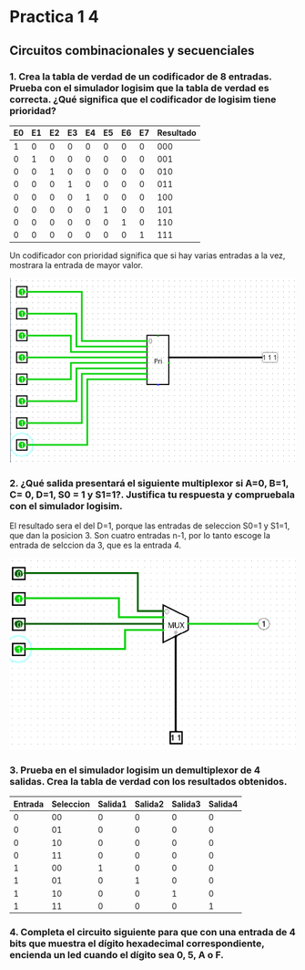 # Practica 1 4

## Circuitos combinacionales y secuenciales

### 1. Crea la tabla de verdad de un codificador de 8 entradas. Prueba con el simulador logisim que la tabla de verdad es correcta. ¿Qué significa que el codificador de logisim tiene prioridad?

|E0|E1|E2|E3|E4|E5|E6|E7|Resultado|
|--|--|--|--|--|--|--|--|---------|
|1|0|0|0|0|0|0|0|000|
|0|1|0|0|0|0|0|0|001|
|0|0|1|0|0|0|0|0|010|
|0|0|0|1|0|0|0|0|011|
|0|0|0|0|1|0|0|0|100|
|0|0|0|0|0|1|0|0|101|
|0|0|0|0|0|0|1|0|110|
|0|0|0|0|0|0|0|1|111|


Un codificador con prioridad significa que si hay varias entradas a la vez, mostrara la entrada de mayor valor.

![Diagrama](imagenes/1/diagrama.png)

### 2. ¿Qué salida presentará el siguiente multiplexor si A=0, B=1, C= 0, D=1, S0 = 1 y S1=1?. Justifica tu respuesta y compruebala con el simulador logisim.

El resultado sera el del D=1, porque las entradas de seleccion S0=1 y S1=1, que dan la posicion 3. Son cuatro entradas n-1, por lo tanto escoge la entrada de selccion da 3, que es la entrada 4.

![Diagrama](imagenes/2/diagrama.png)

### 3. Prueba en el simulador logisim un demultiplexor de 4 salidas. Crea la tabla de verdad con los resultados obtenidos.

|Entrada|Seleccion|Salida1|Salida2|Salida3|Salida4|
|-------|---------|-------|-------|-------|-------|
|0|00|0|0|0|0|
|0|01|0|0|0|0|
|0|10|0|0|0|0|
|0|11|0|0|0|0|
|1|00|1|0|0|0|
|1|01|0|1|0|0|
|1|10|0|0|1|0|
|1|11|0|0|0|1|

### 4. Completa el circuito siguiente para que con una entrada de 4 bits que muestra el dígito hexadecimal correspondiente, encienda un led cuando el dígito sea 0, 5, A o F.